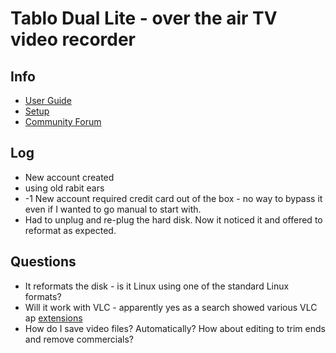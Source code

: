 
# Tablo Dual Lite - over the air TV video recorder

## Info
* [User Guide](https://support.tablotv.com/hc/en-us/sections/200374776-Tablo-User-Guide)
* [Setup](https://www.tablotv.com/setup-networking/)
* [Community Forum](https://community.tablotv.com)

## Log
* New account created
* using old rabit ears
* -1 New account required credit card out of the box - no way to bypass it even if I wanted to go manual to start with.
* Had to unplug and re-plug the hard disk.  Now it noticed it and offered to reformat as expected.

## Questions
* It reformats the disk - is it Linux using one of the standard Linux formats?
* Will it work with VLC - apparently yes as a search showed various VLC ap [extensions](https://www.google.com/search?q=tablo+tv+vlc&oq=tablo+tv+vlc)
* How do I save video files?   Automatically?  How about editing to trim ends and remove commercials?
